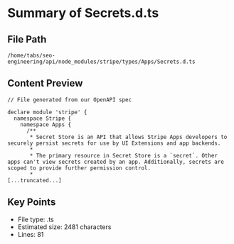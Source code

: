 # Summary of Secrets.d.ts
  
## File Path
`/home/tabs/seo-engineering/api/node_modules/stripe/types/Apps/Secrets.d.ts`

## Content Preview
```
// File generated from our OpenAPI spec

declare module 'stripe' {
  namespace Stripe {
    namespace Apps {
      /**
       * Secret Store is an API that allows Stripe Apps developers to securely persist secrets for use by UI Extensions and app backends.
       *
       * The primary resource in Secret Store is a `secret`. Other apps can't view secrets created by an app. Additionally, secrets are scoped to provide further permission control.
       *
[...truncated...]
```

## Key Points
- File type: .ts
- Estimated size: 2481 characters
- Lines: 81
